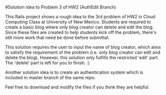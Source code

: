 #Solution idea to Problem 3 of HW2 (AuthEdit Branch)

This Rails project shows a rough idea to the 3rd problem of HW2 in Cloud Computing Class at University of New Mexico. Students are required to create a basic blog where only blog creator can delete and edit the blog. Since these files are created to help students kick off the problem, there's still more work that need be done before submittal.

This solution requires the user to input the name of blog creator, which aims to satisfy the requirement of the problem (i.e. only blog creator can edit and delete the blog). However, this solution only fulfills the restricted 'edit' part. The 'delete' part is left for you to finish. :)

Another solution idea is to create an authentication system which is included in master branch of the same repo.

Feel free to download and modify the files if you think they are helpful.

